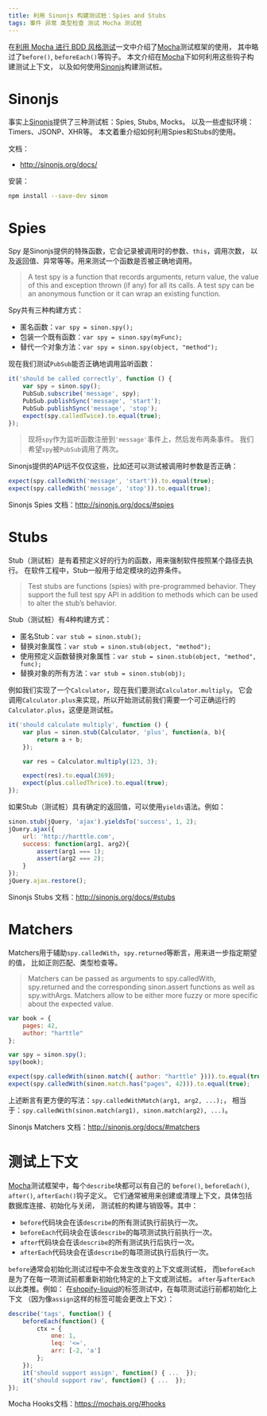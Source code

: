 ```yaml
---
title: 利用 Sinonjs 构建测试桩：Spies and Stubs
tags: 事件 异常 类型检查 测试 Mocha 测试桩
---
```


在[利用 Mocha 进行 BDD 风格测试][mocha-bdd]一文中介绍了[Mocha][mocha]测试框架的使用，
其中略过了`before()`, `beforeEach()`等钩子。
本文介绍在[Mocha][mocha]下如何利用这些钩子构建测试上下文，
以及如何使用[Sinonjs][sinon]构建测试桩。

# Sinonjs

事实上[Sinonjs][sinon]提供了三种测试桩：Spies, Stubs, Mocks。
以及一些虚拟环境：Timers、JSONP、XHR等。
本文着重介绍如何利用Spies和Stubs的使用。

文档：

* <http://sinonjs.org/docs/>

安装：

```bash
npm install --save-dev sinon
```

<!--more-->

# Spies

Spy 是Sinonjs提供的特殊函数，它会记录被调用时的参数、`this`，调用次数，
以及返回值、异常等等。用来测试一个函数是否被正确地调用。

> A test spy is a function that records arguments, return value, the value of this and exception thrown (if any) for all its calls. A test spy can be an anonymous function or it can wrap an existing function.

Spy共有三种构建方式：

* 匿名函数：`var spy = sinon.spy();`
* 包装一个既有函数：`var spy = sinon.spy(myFunc);`
* 替代一个对象方法：`var spy = sinon.spy(object, "method");`

现在我们测试`PubSub`能否正确地调用监听函数：

```javascript
it('should be called correctly', function () {
    var spy = sinon.spy();
    PubSub.subscribe('message', spy);
    PubSub.publishSync('message', 'start');
    PubSub.publishSync('message', 'stop');
    expect(spy.calledTwice).to.equal(true);
});
```

> 现将`spy`作为监听函数注册到`'message'`事件上，然后发布两条事件。
> 我们希望`spy`被`PubSub`调用了两次。

Sinonjs提供的API远不仅仅这些，比如还可以测试被调用时参数是否正确：

```javascript
expect(spy.calledWith('message', 'start')).to.equal(true);
expect(spy.calledWith('message', 'stop')).to.equal(true);
```

Sinonjs Spies 文档：<http://sinonjs.org/docs/#spies>

# Stubs

Stub（测试桩）是有着预定义好的行为的函数，用来强制软件按照某个路径去执行。
在软件工程中，Stub一般用于给定模块的边界条件。

> Test stubs are functions (spies) with pre-programmed behavior. They support the full test spy API in addition to methods which can be used to alter the stub’s behavior.

Stub（测试桩）有4种构建方式：

* 匿名Stub：`var stub = sinon.stub();`
* 替换对象属性：`var stub = sinon.stub(object, "method");`
* 使用预定义函数替换对象属性：`var stub = sinon.stub(object, "method", func);`
* 替换对象的所有方法：`var stub = sinon.stub(obj);`

例如我们实现了一个`Calculator`，现在我们要测试`Calculator.multiply`。
它会调用`Calculator.plus`来实现，所以开始测试前我们需要一个可正确运行的
`Calculator.plus`，这便是测试桩。

```javascript
it('should calculate multiply', function () {
    var plus = sinon.stub(Calculator, 'plus', function(a, b){
        return a + b;
    });

    var res = Calculator.multiply(123, 3);

    expect(res).to.equal(369);
    expect(plus.calledThrice).to.equal(true);
});
```

如果Stub（测试桩）具有确定的返回值，可以使用`yields`语法。例如：

```javascript
sinon.stub(jQuery, 'ajax').yieldsTo('success', 1, 2);
jQuery.ajax({
    url: 'http://harttle.com',
    success: function(arg1, arg2){
        assert(arg1 === 1);
        assert(arg2 === 2);
    }
});
jQuery.ajax.restore();
```

Sinonjs Stubs 文档：<http://sinonjs.org/docs/#stubs>

# Matchers

Matchers用于辅助`spy.calledWith`，`spy.returned`等断言，用来进一步指定期望的值，
比如正则匹配、类型检查等。

> Matchers can be passed as arguments to spy.calledWith, spy.returned and the corresponding sinon.assert functions as well as spy.withArgs. Matchers allow to be either more fuzzy or more specific about the expected value.

```javascript
var book = {
    pages: 42,
    author: "harttle"
};

var spy = sinon.spy();
spy(book);

expect(spy.calledWith(sinon.match({ author: "harttle" }))).to.equal(true);
expect(spy.calledWith(sinon.match.has("pages", 42))).to.equal(true);
```

上述断言有更方便的写法：`spy.calledWithMatch(arg1, arg2, ...);`，
相当于：`spy.calledWith(sinon.match(arg1), sinon.match(arg2), ...)`。

Sinonjs Matchers 文档：<http://sinonjs.org/docs/#matchers>

# 测试上下文

[Mocha][mocha]测试框架中，每个`describe`块都可以有自己的
`before()`, `beforeEach()`, `after()`, `afterEach()`钩子定义。
它们通常被用来创建或清理上下文，具体包括数据库连接、初始化与关闭，
测试桩的构建与销毁等。其中：

* `before`代码块会在该`describe`的所有测试执行前执行一次。
* `beforeEach`代码块会在该`describe`的每项测试执行前执行一次。
* `after`代码块会在该`describe`的所有测试执行后执行一次。
* `afterEach`代码块会在该`describe`的每项测试执行后执行一次。

`before`通常会初始化测试过程中不会发生改变的上下文或测试桩，
而`beforeEach`是为了在每一项测试前都重新初始化特定的上下文或测试桩。
`after`与`afterEach`以此类推。例如：
在[shopify-liquid][sl]的标签测试中，在每项测试运行前都初始化上下文
（因为像`assign`这样的标签可能会更改上下文）：

```javascript
describe('tags', function() {
    beforeEach(function() {
        ctx = {
            one: 1,
            leq: '<=',
            arr: [-2, 'a']
        };
    });
    it('should support assign', function() { ...  });
    it('should support raw', function() { ...  });
});
```

Mocha Hooks文档：<https://mochajs.org/#hooks>

[mocha-bdd]: /2016/06/23/mocha-chai-bdd.html
[mocha]: https://mochajs.org/
[sinon]: http://sinonjs.org/docs/#stubs
[sl]: https://github.com/harttle/shopify-liquid

